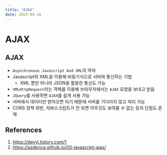 ```yaml
---
title: "AJAX"
date: 2023-04-16
---
```


# AJAX

## AJAX

- `Asynchronous Javascript And XML`의 약자
- Javascript와 XML을 이용해 비동기식으로 서버와 통신하는 기법
  - XML 뿐만 아니라 JSON을 활용한 통신도 가능
- `XMLHttpRequest`라는 객체를 이용해 브라우저에서는 `AJAX` 요청을 보내고 받음
- `JQuery`를 사용하면 `AJAX`를 쉽게 사용 가능
- 서버에서 데이터만 받아오면 되기 때문에 서버를 기다리지 않고 처리 가능
- CORS 정책 위반, 자바스크립트가 안 되면 아무것도 보여줄 수 없는 등의 단점도 존재

## References

1. https://devyj.tistory.com/1
2. https://azderica.github.io/00-javascript-ajax/
